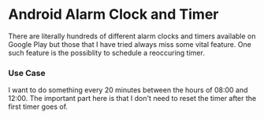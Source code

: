 Android Alarm Clock and Timer
=============================
There are literally hundreds of different alarm clocks and timers available on
Google Play but those that I have tried always miss some vital feature. One
such feature is the possiblity to schedule a reoccuring timer.

### Use Case
I want to do something every 20 minutes between the hours of 08:00 and 12:00.
The important part here is that I don't need to reset the timer after the first
timer goes of.
